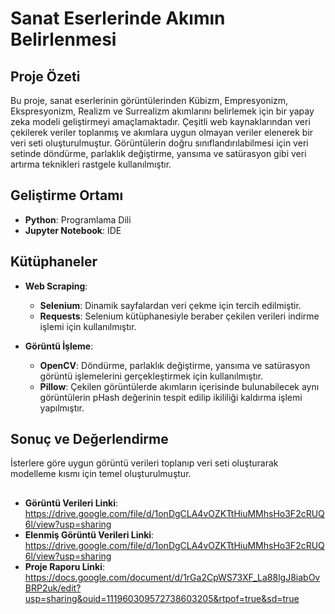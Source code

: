 # Sanat Eserlerinde Akımın Belirlenmesi

## Proje Özeti
Bu proje, sanat eserlerinin görüntülerinden Kübizm, Empresyonizm, Ekspresyonizm, Realizm ve Surrealizm akımlarını belirlemek için bir yapay zeka modeli geliştirmeyi amaçlamaktadır. Çeşitli web kaynaklarından veri çekilerek veriler toplanmış ve akımlara uygun olmayan veriler elenerek bir veri seti oluşturulmuştur. Görüntülerin doğru sınıflandırılabilmesi için veri setinde döndürme, parlaklık değiştirme, yansıma ve satürasyon gibi veri artırma teknikleri rastgele kullanılmıştır.

## Geliştirme Ortamı
- **Python**: Programlama Dili
- **Jupyter Notebook**: IDE

## Kütüphaneler

- **Web Scraping**:
  - **Selenium**: Dinamik sayfalardan veri çekme için tercih edilmiştir.
  - **Requests**: Selenium kütüphanesiyle beraber çekilen verileri indirme işlemi için kullanılmıştır.

- **Görüntü İşleme**:
  - **OpenCV**: Döndürme, parlaklık değiştirme, yansıma ve satürasyon görüntü işlemelerini gerçekleştirmek için kullanılmıştır.
  - **Pillow**: Çekilen görüntülerde akımların içerisinde bulunabilecek aynı görüntülerin pHash değerinin tespit edilip ikililiği kaldırma işlemi yapılmıştır.

## Sonuç ve Değerlendirme
İsterlere göre uygun görüntü verileri toplanıp veri seti oluşturarak modelleme kısmı için temel oluşturulmuştur.

##
- **Görüntü Verileri Linki**: https://drive.google.com/file/d/1onDgCLA4vOZKTtHiuMMhsHo3F2cRUQ6l/view?usp=sharing
- **Elenmiş Görüntü Verileri Linki**: https://drive.google.com/file/d/1onDgCLA4vOZKTtHiuMMhsHo3F2cRUQ6l/view?usp=sharing
- **Proje Raporu Linki**: https://docs.google.com/document/d/1rGa2CpWS73XF_La88lgJ8iabOvBRP2uk/edit?usp=sharing&ouid=111960309572738603205&rtpof=true&sd=true

